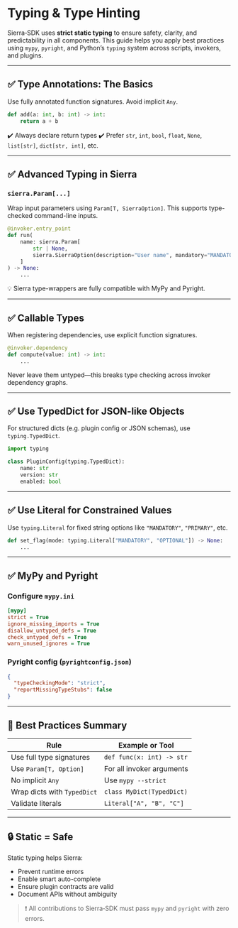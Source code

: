 # Typing & Type Hinting

Sierra‑SDK uses **strict static typing** to ensure safety, clarity, and predictability in all components. This guide helps you apply best practices using `mypy`, `pyright`, and Python’s `typing` system across scripts, invokers, and plugins.

---

## ✅ Type Annotations: The Basics

Use fully annotated function signatures. Avoid implicit `Any`.

```python
def add(a: int, b: int) -> int:
    return a + b
```

✔️ Always declare return types
✔️ Prefer `str`, `int`, `bool`, `float`, `None`, `list[str]`, `dict[str, int]`, etc.

---

## ✅ Advanced Typing in Sierra

### `sierra.Param[...]`

Wrap input parameters using `Param[T, SierraOption]`. This supports type-checked command-line inputs.

```python
@invoker.entry_point
def run(
    name: sierra.Param[
        str | None,
        sierra.SierraOption(description="User name", mandatory="MANDATORY")
    ]
) -> None:
    ...
```

💡 Sierra type-wrappers are fully compatible with MyPy and Pyright.

---

## ✅ Callable Types

When registering dependencies, use explicit function signatures.

```python
@invoker.dependency
def compute(value: int) -> int:
    ...
```

Never leave them untyped—this breaks type checking across invoker dependency graphs.

---

## ✅ Use TypedDict for JSON-like Objects

For structured dicts (e.g. plugin config or JSON schemas), use `typing.TypedDict`.

```python
import typing

class PluginConfig(typing.TypedDict):
    name: str
    version: str
    enabled: bool
```

---

## ✅ Use Literal for Constrained Values

Use `typing.Literal` for fixed string options like `"MANDATORY"`, `"PRIMARY"`, etc.

```python
def set_flag(mode: typing.Literal["MANDATORY", "OPTIONAL"]) -> None:
    ...
```

---

## ✅ MyPy and Pyright

### Configure `mypy.ini`

```ini
[mypy]
strict = True
ignore_missing_imports = True
disallow_untyped_defs = True
check_untyped_defs = True
warn_unused_ignores = True
```

### Pyright config (`pyrightconfig.json`)

```json
{
  "typeCheckingMode": "strict",
  "reportMissingTypeStubs": false
}
```

---

## 🧠 Best Practices Summary

| Rule                        | Example or Tool           |
| --------------------------- | ------------------------- |
| Use full type signatures    | `def func(x: int) -> str` |
| Use `Param[T, Option]`      | For all invoker arguments |
| No implicit `Any`           | Use `mypy --strict`       |
| Wrap dicts with `TypedDict` | `class MyDict(TypedDict)` |
| Validate literals           | `Literal["A", "B", "C"]`  |

---

## 🔒 Static = Safe

Static typing helps Sierra:

* Prevent runtime errors
* Enable smart auto-complete
* Ensure plugin contracts are valid
* Document APIs without ambiguity

> ❗️ All contributions to Sierra‑SDK must pass `mypy` and `pyright` with zero errors.
